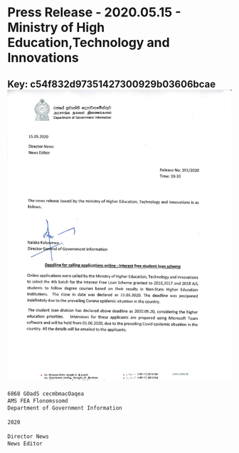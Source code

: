 # Press Release - 2020.05.15 - Ministry of High Education,Technology and Innovations 
Key: c54f832d97351427300929b03606bcae 
![img](img/c54f832d97351427300929b03606bcae.jpg)
---
```
6868 GOadS cecmbmacOaqea
AMS FEA Flonomssomd
Department of Government Information

2020

Director News
News Editor

 

```
